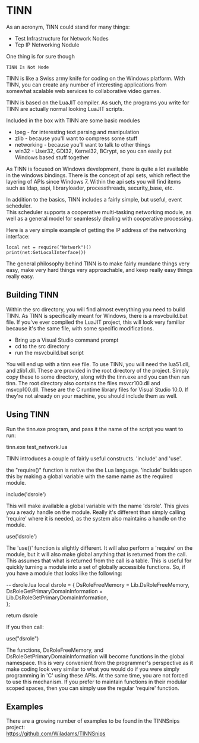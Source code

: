 TINN
====

As an acronym, TINN could stand for many things:
*	Test Infrastructure for Network Nodes
*	Tcp IP Networking Nodule

One thing is for sure though  
	
	TINN Is Not Node


TINN is like a Swiss army knife for coding on the Windows platform.  With TINN, you can create any number
of interesting applications from somewhat scalable web services to collaborative video games.

TINN is based on the LuaJIT compiler.  As such, the programs you write for TINN are actually normal looking LuaJIT scripts.

Included in the box with TINN are some basic modules  
*	lpeg - for interesting text parsing and manipulation  
*	zlib - because you'll want to compress some stuff  
*	networking - because you'll want to talk to other things  
*	win32 - User32, GDI32, Kernel32, BCrypt, so you can easily put Windows based stuff together

As TINN is focused on Windows development, there is quite a lot available in the windows bindings.
There is the concept of api sets, which reflect the layering of APIs since Windows 7.  Within the api sets
you will find items such as ldap, sspi, libraryloader, processthreads, security_base, etc.

In addition to the basics, TINN includes a fairly simple, but useful, event scheduler.  
This scheduler supports a cooperative multi-tasking networking module, as well as a general 
model for seamlessly dealing with cooperative processing.  
  
Here is a very simple example of getting the IP address of the networking interface:  

`local net = require("Network")()`  
`print(net:GetLocalInterface())`  
  
  
The general philosophy behind TINN is to make fairly mundane things very easy, make very hard things very approachable, and keep really easy things really easy.  
  

Building TINN
-------------

Within the src directory, you will find almost everything you need to build TINN.  As TINN is specifically
meant for Windows, there is a msvcbuild.bat file.  If you've ever compiled the LuaJIT project, this will look
very familiar because it's the same file, with some specific modifications.
*	Bring up a Visual Studio command prompt  
*	cd to the src directory  
*	run the msvcbuild.bat script  

You will end up with a tinn.exe file.  To use TINN, you will need the lua51.dll, and zlib1.dll.  These are provided in the root directory of the project.  Simply copy these to some directory, along with the tinn.exe and you can then run tinn.  The root directory also contains the files msvcr100.dll and msvcp100.dll.  These are 
the C runtime library files for Visual Studio 10.0.  If they're not already on your machine, you should include them as well.

Using TINN
----------

Run the tinn.exe program, and pass it the name of the script you want to run:

tinn.exe test_network.lua


TINN introduces a couple of fairly useful constructs.  'include' and 'use'.

the "require()" function is native the the Lua language.  'include' builds upon this by making a global variable with
the same name as the required module.

include('dsrole')

This will make available a global variable with the name 'dsrole'.  This gives you a ready handle on the module.  Really
it's different than simply calling 'require' where it is needed, as the system also maintains a handle on the module.

use('dsrole')

The 'use()' function is slightly different.  It will also perform a 'require' on the module, but it will also make global anything that is returned from the call.  This assumes that what is returned from the call is a table.  This is useful for
quickly turning a module into a set of globally accessible functions.  So, if you have a module that looks like the following:

-- dsrole.lua
local dsrole = {
    DsRoleFreeMemory = Lib.DsRoleFreeMemory,
    DsRoleGetPrimaryDomainInformation = Lib.DsRoleGetPrimaryDomainInformation,    
};

return dsrole

If you then call:

use("dsrole")

The functions, DsRoleFreeMemory, and DsRoleGetPrimaryDomainInformation will become functions in the global namespace.
this is very convenient from the programmer's perspective as it make coding look very similar to what you would do 
if you were simply programming in 'C' using these APIs.  At the same time, you are not forced to use this mechanism.
If you prefer to maintain functions in their modular scoped spaces, then you can simply use the regular 'require' function.

Examples
--------
There are a growing number of examples to be found in the TINNSnips project:  
https://github.com/Wiladams/TINNSnips  




